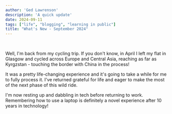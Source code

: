 ```yaml
---
author: 'Ged Lawrenson'
description: 'A quick update'
date: 2024-09-11
tags: ["life", "blogging", "learning in public"]
title: "What's New - September 2024"
---
```

<br>

Well, I'm back from my cycling trip. If you don't know, in April I left my flat in Glasgow and cycled across Europe and Central Asia, reaching as far as Kyrgzstan - touching the border with China in the process!

It was a pretty life-changing experience and it's going to take a while for me to fully process it. I've returned grateful for life and eager to make the most of the next phase of this wild ride.  

I'm now resting up and dabbling in tech before returning to work. Remembering how to use a laptop is definitely a novel experience after 10 years in technology! 

